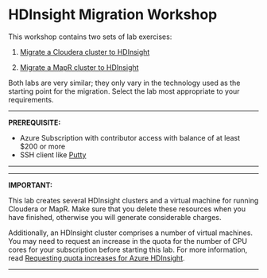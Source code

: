 # HDInsight Migration Workshop

This workshop contains two sets of lab exercises:

1. [Migrate a Cloudera cluster to HDInsight](ClouderaMigration/README.md)

1. [Migrate a MapR cluster to HDInsight](MapRMigration/README.md)


Both labs are very similar; they only vary in the technology used as the starting point for the migration. Select the lab most appropriate to your requirements.

---

**PREREQUISITE:**

 - Azure Subscription with contributor access with balance of at least $200 or more
 - SSH client like [Putty](https://www.putty.org/)
---

---

**IMPORTANT:**

This lab creates several HDInsight clusters and a virtual machine for running Cloudera or MapR. Make sure that you delete these resources when you have finished, otherwise you will generate considerable charges.

Additionally, an HDInsight cluster comprises a number of virtual machines. You may need to request an increase in the quota for the number of CPU cores for your subscription before starting this lab. For more information, read [Requesting quota increases for Azure HDInsight](https://docs.microsoft.com/en-us/azure/hdinsight/quota-increase-request).

---



<!--stackedit_data:
eyJoaXN0b3J5IjpbLTEwNTIzMTY3OSwtMTI3NjI2NjYyNF19
-->